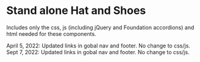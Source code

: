 # Stand alone Hat and Shoes

Includes only the css, js (including jQuery and Foundation accordions) and html needed for these components.


April 5, 2022: Updated links in gobal nav and footer. No change to css/js.
Sept 7, 2022: Updated links in gobal nav and footer. No change to css/js.
